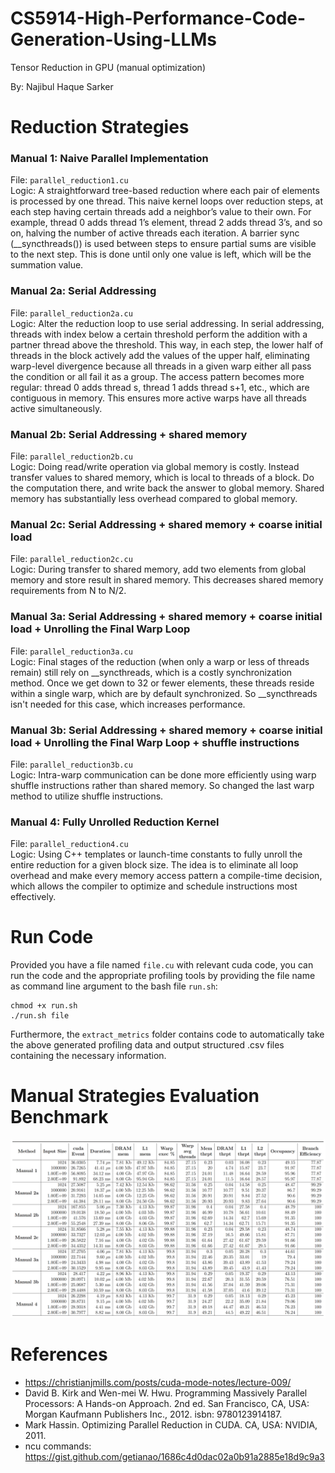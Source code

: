 # CS5914-High-Performance-Code-Generation-Using-LLMs
Tensor Reduction in GPU (manual optimization)

By: Najibul Haque Sarker

# Reduction Strategies
### Manual 1: Naive Parallel Implementation
File: `parallel_reduction1.cu` <br> 
Logic: A straightforward tree-based reduction where each pair of elements is processed by one thread. This naive kernel loops over reduction steps, at each step having certain threads add a neighbor’s value to their own. For example, thread 0 adds thread 1’s element, thread 2 adds thread 3’s, and so on, halving the number of active threads each iteration. A barrier sync (__syncthreads()) is used between steps to ensure partial sums are visible to the next step. This is done until only one value is left, which will be the summation value.

### Manual 2a: Serial Addressing
File: `parallel_reduction2a.cu` <br> 
Logic: Alter the reduction loop to use serial addressing.  In serial addressing, threads with index below a certain threshold perform the addition with a partner thread above the threshold. This way, in each step, the lower half of threads in the block actively add the values of the upper half, eliminating warp-level divergence because all threads in a given warp either all pass the condition or all fail it as a group. The access pattern becomes more regular: thread 0 adds thread s, thread 1 adds thread s+1, etc., which are contiguous in memory. This ensures more active warps have all threads active simultaneously.

### Manual 2b: Serial Addressing + shared memory
File: `parallel_reduction2b.cu` <br> 
Logic: Doing read/write operation via global memory is costly. Instead transfer values to shared memory, which is local to threads of a block. Do the computation there, and write back the answer to global memory. Shared memory has substantially less overhead compared to global memory.

### Manual 2c: Serial Addressing + shared memory + coarse initial load
File: `parallel_reduction2c.cu` <br> 
Logic: During transfer to shared memory, add two elements from global memory and store result in shared memory. This decreases shared memory requirements from N to N/2.

### Manual 3a: Serial Addressing + shared memory + coarse initial load + Unrolling the Final Warp Loop
File: `parallel_reduction3a.cu` <br> 
Logic: Final stages of the reduction (when only a warp or less of threads remain) still rely on __syncthreads, which is a costly synchronization method. Once we get down to 32 or fewer elements, these threads reside within a single warp, which are by default synchronized. So __syncthreads isn't needed for this case, which increases performance.

### Manual 3b: Serial Addressing + shared memory + coarse initial load + Unrolling the Final Warp Loop + shuffle instructions
File: `parallel_reduction3b.cu` <br> 
Logic: Intra-warp communication can be done more efficiently using warp shuffle instructions rather than shared memory. So changed the last warp method to utilize shuffle instructions.

### Manual 4: Fully Unrolled Reduction Kernel 
File: `parallel_reduction4.cu` <br> 
Logic: Using C++ templates or launch-time constants to fully unroll the entire reduction for a given block size. The idea is to eliminate all loop overhead and make every memory access pattern a compile-time decision, which allows the compiler to optimize and schedule instructions most effectively.

# Run Code

Provided you have a file named `file.cu` with relevant cuda code, you can run the code and the appropriate profiling tools by providing the file name as command line argument to the bash file `run.sh`:
```
chmod +x run.sh
./run.sh file
```

Furthermore, the `extract_metrics` folder contains code to automatically take the above generated profiling data and output structured .csv files containing the necessary information.


# Manual Strategies Evaluation Benchmark
![Benchmark](../data/figures/manual_optimization.png)


# References
- https://christianjmills.com/posts/cuda-mode-notes/lecture-009/
- David B. Kirk and Wen-mei W. Hwu. Programming Massively Parallel Processors: A Hands-on Approach. 2nd ed. San Francisco, CA, USA: Morgan Kaufmann Publishers Inc., 2012. isbn: 9780123914187.
- Mark Hassin. Optimizing Parallel Reduction in CUDA. CA, USA: NVIDIA, 2011.
- ncu commands: https://gist.github.com/getianao/1686c4d0dac02a0b91a2885e18d9c9a3 
